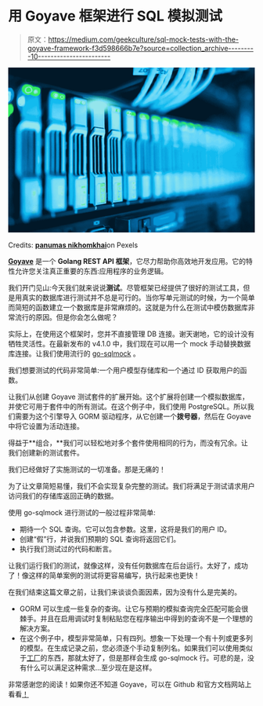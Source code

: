 # 用 Goyave 框架进行 SQL 模拟测试

> 原文：<https://medium.com/geekculture/sql-mock-tests-with-the-goyave-framework-f3d598666b7e?source=collection_archive---------10----------------------->

![](img/75c3c5b9ac688bf66fcb38be06980f73.png)

Credits: [**panumas nikhomkhai**](https://www.pexels.com/@cookiecutter?utm_content=attributionCopyText&utm_medium=referral&utm_source=pexels)on Pexels

[**Goyave**](https://github.com/go-goyave/goyave) 是一个 **Golang REST API 框架**，它尽力帮助你高效地开发应用。它的特性允许您关注真正重要的东西:应用程序的业务逻辑。

我们开门见山:今天我们就来说说**测试**。尽管框架已经提供了很好的测试工具，但是用真实的数据库进行测试并不总是可行的。当你写单元测试的时候，为一个简单而简短的函数建立一个数据库是非常麻烦的。这就是为什么在测试中模仿数据库非常流行的原因。但是你会怎么做呢？

实际上，在使用这个框架时，您并不直接管理 DB 连接。谢天谢地，它的设计没有牺牲灵活性。在最新发布的 v4.1.0 中，我们现在可以用一个 mock 手动替换数据库连接。让我们使用流行的 [go-sqlmock](https://github.com/DATA-DOG/go-sqlmock) 。

我们想要测试的代码非常简单:一个用户模型存储库和一个通过 ID 获取用户的函数。

让我们从创建 Goyave 测试套件的扩展开始。这个扩展将创建一个模拟数据库，并使它可用于套件中的所有测试。在这个例子中，我们使用 PostgreSQL。所以我们需要为这个引擎导入 GORM 驱动程序，从它创建一个**拨号器**，然后在 Goyave 中将它设置为活动连接。

得益于**组合，**我们可以轻松地对多个套件使用相同的行为，而没有冗余。让我们创建新的测试套件。

我们已经做好了实施测试的一切准备。那是无痛的！

为了让文章简短易懂，我们不会实现复杂完整的测试。我们将满足于测试请求用户访问我们的存储库返回正确的数据。

使用 go-sqlmock 进行测试的一般过程非常简单:

*   期待一个 SQL 查询。它可以包含参数。这里，这将是我们的用户 ID。
*   创建“假”行，并说我们预期的 SQL 查询将返回它们。
*   执行我们测试过的代码和断言。

让我们运行我们的测试，就像这样，没有任何数据库在后台运行。太好了，成功了！像这样的简单案例的测试将更容易编写，执行起来也更快！

在我们结束这篇文章之前，让我们来谈谈负面因素，因为没有什么是完美的。

*   GORM 可以生成一些复杂的查询。让它与预期的模拟查询完全匹配可能会很棘手。并且在启用调试时复制粘贴您在程序输出中得到的查询不是一个理想的解决方案。
*   在这个例子中，模型非常简单，只有四列。想象一下处理一个有十列或更多列的模型。在生成记录之前，您必须逐个手动复制列名。如果我们可以使用类似于[工厂](https://goyave.dev/guide/advanced/testing.html#using-factories)的东西，那就太好了，但是那样会生成 go-sqlmock 行。可悲的是，没有什么可以满足这种需求…至少现在是这样。

非常感谢您的阅读！如果你还不知道 Goyave，可以在 Github 和官方文档网站上看看[！](https://github.com/go-goyave/goyave)